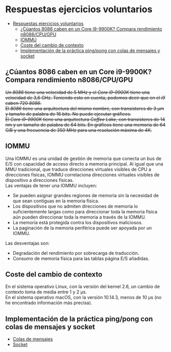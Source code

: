 # Respuestas ejercicios voluntarios

- [Respuestas ejercicios voluntarios](#respuestas-ejercicios-voluntarios)
	- [¿Cúantos 8086 caben en un Core i9-9900K? Compara rendimiento n8086/CPU/GPU](#%C2%BFc%C3%BAantos-8086-caben-en-un-core-i9-9900k-compara-rendimiento-n8086cpugpu)
	- [IOMMU](#iommu)
	- [Coste del cambio de contexto](#coste-del-cambio-de-contexto)
	- [Implementación de la práctica ping/pong con colas de mensajes y socket](#implementaci%C3%B3n-de-la-pr%C3%A1ctica-pingpong-con-colas-de-mensajes-y-socket)

## ¿Cúantos 8086 caben en un Core i9-9900K? Compara rendimiento n8086/CPU/GPU  
~~Un _8086_ tiene una velocidad de 5 MHz y el _Core i9-9900K_ tiene una velocidad de 3,6 GHz. Teniendo esto en cuenta, podemos decir que en el _i9_ caben 720 _8086_.~~  
~~El _8086_ tiene una arquitectura del mismo nombre, con transistores de 3 µm y tamaño de palabra de 16 bits. No puede ejecutar gráficos.~~  
~~El _Core i9-9900K_ tiene una arquitectura _Coffee Lake_, con transistores de 14 nm y un tamaño de palabra de 64 bits. En gráficos tiene una memoria de 64 GiB y una frecuencia de 350 MHz para una resolución máxima de 4K.~~  
## IOMMU
Una IOMMU es una unidad de gestión de memoria que conecta un bus de E/S con capacidad de acceso directo a memoria principal. Al igual que una MMU tradicional, que traduce direcciones virtuales visibles de CPU a direcciones físicas, IOMMU correlaciona direcciones virtuales visibles de dispositivo a direcciones físicas.  
Las ventajas de tener una IOMMU incluyen:
- Se pueden asignar grandes regiones de memoria sin la necesidad de que sean contiguas en la memoria física.
- Los dispositivos que no admiten direcciones de memoria lo suficientemente largas como para direccionar toda la memoria física aún pueden direccionar toda la memoria a través de la IOMMU.
- La memoria está protegida contra los dispositivos maliciosos.
- La paginación de la memoria periférica puede ser apoyada por un IOMMU.

Las desventajas son:
- Degradación del rendimiento por sobrecarga de traducción.
- Consumo de memoria física para las tablas página E/S añadidas.

## Coste del cambio de contexto
En el sistema operativo Linux, con la versión del kernel 2.6, un cambio de contexto toma de media entre 1 y 2 µs.  
En el sistema operativo macOS, con la versión 10.14.3, menos de 10 µs (no he encontrado información más precisa).  

## Implementación de la práctica ping/pong con colas de mensajes y socket
- [Colas de mensajes](https://github.com/jesusjimsa/Arquitectura-de-Sistemas-UGR/blob/master/Práctica%204/ping-pong/ping.pong.mq.cc)
- [Socket](https://github.com/jesusjimsa/Arquitectura-de-Sistemas-UGR/blob/master/Práctica%204/ping-pong/ping.pong.socket.cc)
